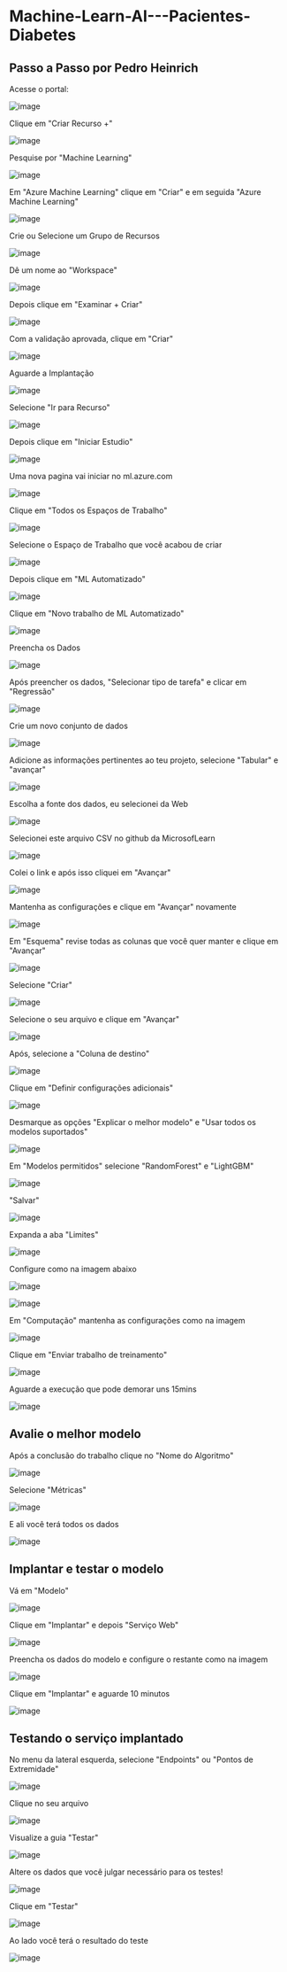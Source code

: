 # Machine-Learn-AI---Pacientes-Diabetes

## Passo a Passo por Pedro Heinrich

Acesse o portal:

![image](https://github.com/pedroheinrich/Machine-Learn-AI---Pacientes-Diabetes/assets/97209403/1195b4c2-51b3-4033-b9ee-93b5f521c375)


Clique em "Criar Recurso +"

![image](https://github.com/pedroheinrich/Machine-Learn-AI---Pacientes-Diabetes/assets/97209403/2ae797ad-f87b-45e5-b27f-e0a65b36a6e6)


Pesquise por "Machine Learning"

![image](https://github.com/pedroheinrich/Machine-Learn-AI---Pacientes-Diabetes/assets/97209403/c7ceed88-fec6-447a-8d9f-dc0971e5b18f)


Em "Azure Machine Learning" clique em "Criar" e em seguida "Azure Machine Learning"

![image](https://github.com/pedroheinrich/Machine-Learn-AI---Pacientes-Diabetes/assets/97209403/8c6fcec1-309e-487b-afdd-140bc997f305)


Crie ou Selecione um Grupo de Recursos

![image](https://github.com/pedroheinrich/Machine-Learn-AI---Pacientes-Diabetes/assets/97209403/eba1983b-53a7-4346-8da7-dcfdb42b97e3)


Dê um nome ao "Workspace"

![image](https://github.com/pedroheinrich/Machine-Learn-AI---Pacientes-Diabetes/assets/97209403/f879fe20-ee43-480a-b61a-9b15d87b18f8)


Depois clique em "Examinar + Criar" 

![image](https://github.com/pedroheinrich/Machine-Learn-AI---Pacientes-Diabetes/assets/97209403/c59b2bc1-d3ef-40b5-8aa5-f170036178e1)


Com a validação aprovada, clique em "Criar"

![image](https://github.com/pedroheinrich/Machine-Learn-AI---Pacientes-Diabetes/assets/97209403/746a011d-89d0-4fe8-bfe2-2458224893cc)


Aguarde a Implantação

![image](https://github.com/pedroheinrich/Machine-Learn-AI---Pacientes-Diabetes/assets/97209403/321e515b-d2e2-4870-ba57-726a27871367)


Selecione "Ir para Recurso"

![image](https://github.com/pedroheinrich/Machine-Learn-AI---Pacientes-Diabetes/assets/97209403/b5a01a1d-b4c7-41db-a9ea-754f15c7f285)


Depois clique em "Iniciar Estudio"

![image](https://github.com/pedroheinrich/Machine-Learn-AI---Pacientes-Diabetes/assets/97209403/ef7e5fb5-b93f-4820-ae3c-a4dc0773330a)



Uma nova pagina vai iniciar no ml.azure.com

![image](https://github.com/pedroheinrich/Machine-Learn-AI---Pacientes-Diabetes/assets/97209403/41a68110-aee4-4949-bdbd-7742e18082f7)

Clique em "Todos os Espaços de Trabalho"

![image](https://github.com/pedroheinrich/Machine-Learn-AI---Pacientes-Diabetes/assets/97209403/eaee4ea5-a9a6-42c8-8bdf-7e3bb807a5d4)


Selecione o Espaço de Trabalho que você acabou de criar

![image](https://github.com/pedroheinrich/Machine-Learn-AI---Pacientes-Diabetes/assets/97209403/9c45d9ea-6a54-46fc-a7ea-f0361f1e593a)

Depois clique em "ML Automatizado"

![image](https://github.com/pedroheinrich/Machine-Learn-AI---Pacientes-Diabetes/assets/97209403/c185f364-9d9e-40d2-8c38-bac32f86112f)

Clique em  "Novo trabalho de ML Automatizado"

![image](https://github.com/pedroheinrich/Machine-Learn-AI---Pacientes-Diabetes/assets/97209403/f44252c1-d967-493b-b8da-dce6f2cdaf96)


Preencha os Dados 

![image](https://github.com/pedroheinrich/Machine-Learn-AI---Pacientes-Diabetes/assets/97209403/267ed10c-07c2-4f31-a956-90feb9b0dd5b)

Após preencher os dados, "Selecionar tipo de tarefa" e clicar em "Regressão"

![image](https://github.com/pedroheinrich/Machine-Learn-AI---Pacientes-Diabetes/assets/97209403/bff9d8cf-88ec-4b30-b0cc-04569dbcb823)


Crie um novo conjunto de dados

![image](https://github.com/pedroheinrich/Machine-Learn-AI---Pacientes-Diabetes/assets/97209403/e77a7478-6abf-4ee3-9cdd-b9f81d134515)

Adicione as informações pertinentes ao teu projeto, selecione "Tabular" e "avançar"

![image](https://github.com/pedroheinrich/Machine-Learn-AI---Pacientes-Diabetes/assets/97209403/655d8ec4-1460-498c-9d35-7dea8dcf0d54)

Escolha a fonte dos dados, eu selecionei da Web

![image](https://github.com/pedroheinrich/Machine-Learn-AI---Pacientes-Diabetes/assets/97209403/2df50198-1777-4a73-921b-d13bbb6f223d)


Selecionei este arquivo CSV no github da MicrosofLearn 

![image](https://github.com/pedroheinrich/Machine-Learn-AI---Pacientes-Diabetes/assets/97209403/01388086-9e65-4cc6-908c-816b417067da)

Colei o link e após isso cliquei em "Avançar"

![image](https://github.com/pedroheinrich/Machine-Learn-AI---Pacientes-Diabetes/assets/97209403/3daea91c-9a92-4fc6-b9d0-4a2af8a051cf)

Mantenha as configurações e clique em "Avançar" novamente

![image](https://github.com/pedroheinrich/Machine-Learn-AI---Pacientes-Diabetes/assets/97209403/9ee89728-7049-48cc-987f-d2a1fc8cac69)

Em "Esquema" revise todas as colunas que você quer manter e clique em "Avançar"

![image](https://github.com/pedroheinrich/Machine-Learn-AI---Pacientes-Diabetes/assets/97209403/697b64ec-be4e-4e79-9c3d-eb232e184f84)

Selecione "Criar"

![image](https://github.com/pedroheinrich/Machine-Learn-AI---Pacientes-Diabetes/assets/97209403/f2650402-e687-4749-9c5f-1f6606450cf8)

Selecione o seu arquivo e clique em "Avançar"

![image](https://github.com/pedroheinrich/Machine-Learn-AI---Pacientes-Diabetes/assets/97209403/f9402649-4174-441d-927c-daef564d0be4)


Após, selecione a "Coluna de destino"

![image](https://github.com/pedroheinrich/Machine-Learn-AI---Pacientes-Diabetes/assets/97209403/93fa9392-671d-4f02-ae57-e3a670930ee2)

Clique em "Definir configurações adicionais"

![image](https://github.com/pedroheinrich/Machine-Learn-AI---Pacientes-Diabetes/assets/97209403/7f3946c2-16e1-4889-9db1-0253f020c8f8)

Desmarque as opções "Explicar o melhor modelo" e "Usar todos os modelos suportados"

![image](https://github.com/pedroheinrich/Machine-Learn-AI---Pacientes-Diabetes/assets/97209403/1cb5fd45-8c44-4401-884d-343e2d550241)

Em "Modelos permitidos" selecione "RandomForest" e "LightGBM"

![image](https://github.com/pedroheinrich/Machine-Learn-AI---Pacientes-Diabetes/assets/97209403/e8d2b082-7899-4104-88b9-ccbc0880fed8)


"Salvar"

![image](https://github.com/pedroheinrich/Machine-Learn-AI---Pacientes-Diabetes/assets/97209403/5c72bf84-ec1f-4b81-9cc6-40640314f1b7)

Expanda a aba "Limites"

![image](https://github.com/pedroheinrich/Machine-Learn-AI---Pacientes-Diabetes/assets/97209403/04a74dd0-298e-4b5a-bf2c-3efbe28a65a6)

Configure como na imagem abaixo

![image](https://github.com/pedroheinrich/Machine-Learn-AI---Pacientes-Diabetes/assets/97209403/3b82747a-6c43-4cd3-82a9-543a0a43b402)

![image](https://github.com/pedroheinrich/Machine-Learn-AI---Pacientes-Diabetes/assets/97209403/3d4ed9ce-cd7c-413c-b032-a73955f4c89b)

Em "Computação" mantenha as configurações como na imagem

![image](https://github.com/pedroheinrich/Machine-Learn-AI---Pacientes-Diabetes/assets/97209403/f2de25b5-7d34-4e81-b6c7-55f2d7aa7fdc)

Clique em "Enviar trabalho de treinamento"

![image](https://github.com/pedroheinrich/Machine-Learn-AI---Pacientes-Diabetes/assets/97209403/847e1b4c-01e8-4015-ba3c-dadc1b6c1846)

Aguarde a execução que pode demorar uns 15mins

![image](https://github.com/pedroheinrich/Machine-Learn-AI---Pacientes-Diabetes/assets/97209403/c175f526-7c36-4e04-b545-2f531794d467)

## Avalie o melhor modelo

Após a conclusão do trabalho clique no "Nome do Algoritmo"

![image](https://github.com/pedroheinrich/Machine-Learn-AI---Pacientes-Diabetes/assets/97209403/4f919f28-e952-4b73-8d99-a652c4bf50c8)

Selecione "Métricas"

![image](https://github.com/pedroheinrich/Machine-Learn-AI---Pacientes-Diabetes/assets/97209403/77009cfe-55db-4e58-8e82-cc717f9e2cc0)

E ali você terá todos os dados

![image](https://github.com/pedroheinrich/Machine-Learn-AI---Pacientes-Diabetes/assets/97209403/ea96d1de-a059-4166-baff-43af6eea021d)

## Implantar e testar o modelo

Vá em "Modelo"

![image](https://github.com/pedroheinrich/Machine-Learn-AI---Pacientes-Diabetes/assets/97209403/59d5fd7a-ddbc-4a06-a575-9b6f6dbd7ad7)

Clique em "Implantar" e depois "Serviço Web"

![image](https://github.com/pedroheinrich/Machine-Learn-AI---Pacientes-Diabetes/assets/97209403/e2a64efb-f34b-4558-9e28-d4585066f8b2)

Preencha os dados do modelo e configure o restante como na imagem

![image](https://github.com/pedroheinrich/Machine-Learn-AI---Pacientes-Diabetes/assets/97209403/3b7a84d0-de2d-4d2a-bff7-2f4e391eb30e)


Clique em "Implantar" e aguarde 10 minutos

![image](https://github.com/pedroheinrich/Machine-Learn-AI---Pacientes-Diabetes/assets/97209403/db072164-0a18-476d-a209-7805bcdaafec)

## Testando o serviço implantado

No menu da lateral esquerda, selecione "Endpoints" ou "Pontos de Extremidade"

![image](https://github.com/pedroheinrich/Machine-Learn-AI---Pacientes-Diabetes/assets/97209403/80a14cb8-b758-40ae-a47e-53c89bf26b3f)


Clique no seu arquivo

![image](https://github.com/pedroheinrich/Machine-Learn-AI---Pacientes-Diabetes/assets/97209403/4d6ce03d-0709-424a-ba7b-95a42058e18d)

Visualize a guia "Testar"

![image](https://github.com/pedroheinrich/Machine-Learn-AI---Pacientes-Diabetes/assets/97209403/6e1156b9-90e3-4cf0-86fd-5f49613e7abd)


Altere os dados que você julgar necessário para os testes!

![image](https://github.com/pedroheinrich/Machine-Learn-AI---Pacientes-Diabetes/assets/97209403/224a615c-0fec-43e6-b4f8-a72f52d122c9)


Clique em "Testar"

![image](https://github.com/pedroheinrich/Machine-Learn-AI---Pacientes-Diabetes/assets/97209403/c316fc6c-5ef2-4ea7-baa2-ef5d84549bfc)

Ao lado você terá o resultado do teste

![image](https://github.com/pedroheinrich/Machine-Learn-AI---Pacientes-Diabetes/assets/97209403/55a7be66-63d9-41bd-8978-5c2a65b87e3b)

